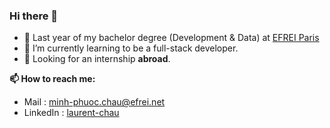 ### Hi there 👋

- 🏫 Last year of my bachelor degree (Development & Data) at [EFREI Paris](https://www.efrei.fr/programmes-experts/bachelor-concepteur-developpeur/)
- 🌱 I’m currently learning to be a full-stack developer.
- 🔭 Looking for an internship **abroad**.

**📫 How to reach me:**

- Mail : minh-phuoc.chau@efrei.net
- LinkedIn : [laurent-chau](https://www.linkedin.com/in/laurent-chau/)
